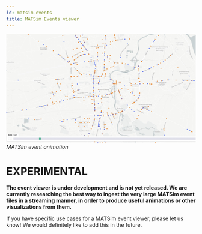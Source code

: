 ```yaml
---
id: matsim-events
title: MATSim Events viewer
---
```


![carriers-banner](assets/events.jpg)
_MATSim event animation_

# EXPERIMENTAL

**The event viewer is under development and is not yet released. We are currently researching the best way to ingest the very large MATSim event files in a streaming manner, in order to produce useful animations or other visualizations from them.**

If you have specific use cases for a MATSim event viewer, please let us know! We would definitely like to add this in the future.


<!--- _Currently, we can load an_ `output_events.xml.gz` _file but it takes a very long time (many minutes for a typical simulation), and then the vehicle animation displays but does not yet have any configuration._

_This is a technology test; feel free to try it out. We will hopefully update it to be more featureful soon._


## Usage

If the file `output_events.xml.gz` exists in a folder, the events viewer panel will be available. There is no YAML configuration available.

Event animations cannot be embedded in a dashboard.


-->

